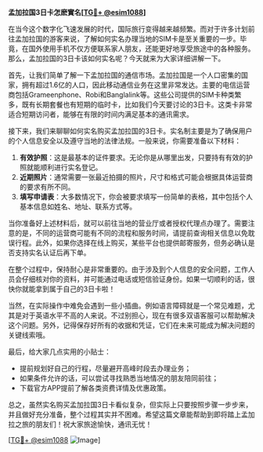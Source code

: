 **孟加拉国3日卡怎麽實名[[TG💪+ @esim1088](https://t.me/s/esim1088)]**

在当今这个数字化飞速发展的时代，国际旅行变得越来越频繁。而对于许多计划前往孟加拉国的游客来说，了解如何实名办理当地的SIM卡是至关重要的一步。毕竟，在国外使用手机不仅方便联系家人朋友，还能更好地享受旅途中的各种服务。那么，孟加拉国的3日卡该如何实名呢？今天就来为大家详细讲解一下。

首先，让我们简单了解一下孟加拉国的通信市场。孟加拉国是一个人口密集的国家，拥有超过1.6亿的人口，因此移动通信业务在这里非常发达。主要的电信运营商包括Grameenphone、Robi和Banglalink等。这些公司提供的SIM卡种类繁多，既有长期套餐也有短期的临时卡，比如我们今天要讨论的3日卡。这类卡非常适合短期访问者，能够在有限的时间内满足基本的通讯需求。

接下来，我们来聊聊如何实名购买孟加拉国的3日卡。实名制主要是为了确保用户的个人信息安全以及遵守当地的法律法规。一般来说，你需要准备以下材料：

1. **有效护照**：这是最基本的证件要求。无论你是从哪里出发，只要持有有效的护照就能顺利进行实名登记。
2. **近期照片**：通常需要一张最近拍摄的照片，尺寸和格式可能会根据具体运营商的要求有所不同。
3. **填写申请表**：大多数情况下，你会被要求填写一份简单的表格，其中包括个人基本信息如姓名、地址、联系方式等。

当你准备好上述材料后，就可以前往当地的营业厅或者授权代理点办理了。需要注意的是，不同的运营商可能有不同的流程和服务时间，请提前查询相关信息以免耽误行程。此外，如果你选择在线上购买，某些平台也提供邮寄服务，但务必确认是否支持实名认证后再下单。

在整个过程中，保持耐心是非常重要的。由于涉及到个人信息的安全问题，工作人员会仔细核对你的资料，并可能通过电话或短信验证身份。如果一切顺利的话，很快你就能拿到属于自己的3日卡啦！

当然，在实际操作中难免会遇到一些小插曲。例如语言障碍就是一个常见难题，尤其是对于英语水平不高的人来说。不过别担心，现在有很多双语客服可以帮助解决这个问题。另外，记得保存好所有的收据和凭证，它们在未来可能成为解决问题的关键线索哦。

最后，给大家几点实用的小贴士：
- 提前规划好自己的行程，尽量避开高峰时段去办理业务；
- 如果条件允许的话，可以尝试寻找熟悉当地情况的朋友陪同前往；
- 下载官方APP提前了解各类资费详情及优惠政策。

总之，虽然实名购买孟加拉国3日卡看似复杂，但实际上只要按照步骤一步步来，并且做好充分准备，整个过程其实并不困难。希望这篇文章能帮助到即将踏上孟加拉之旅的朋友们！祝大家旅途愉快，通讯无忧！

[[TG💪+ @esim1088](https://t.me/s/esim1088) ![Image](https://i.postimg.cc/4NQfJmqS/Snipaste-2025-05-13-00-14-12.png)]